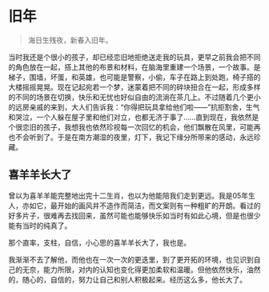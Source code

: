 # 旧年

> 海日生残夜，新春入旧年。

当时我还是个很小的孩子，却已经恋旧地拒绝送走我的玩具，更早之前我会把不同的角色放在一起，搭上其他的布景和材料，在脑海里重建一个场景，一个故事。是梯子，围墙，坏蛋，和英雄，也可能是警察，小偷，车子在路上到处跑，椅子搭的大楼摇摇晃晃。现在记起宛若一个梦，迷蒙着把不同的碎块扭合在一起，形成多样的不同的场景在切换，快乐和无忧也好似自由的流淌在茶几上。不过随着几个更小的远房亲戚的来到，大人们告诉我：“你得把玩具拿给他们啦——”抗拒割舍，生气和哭泣，一个人躲在屋子里和他们对立，也都无济于事了……直到现在，我依然是个很恋旧的孩子，我想我也依然珍视每一次回忆的机会，他们飘散在风里，可能再也不会听到了。于是在南方潮湿的夜里，灯下，我记下缘分所带来的感动，永远珍藏。

## 喜羊羊长大了

曾以为喜羊羊能完整地出完十二生肖，也以为他能陪我们走到更远。我是05年生人，亦如它，最开始的画风并不造作而简洁，而文案则有一种粗旷的开朗。看过的好多片子，很难再去找回来，虽然可能也能够快乐如当时有如此心境，但是也很少能有当时的纯真了。

那个直率，支柱，自信，小心思的喜羊羊长大了，我也是。

我渐渐不去了解他，而他也在一次一次的更迭里，到了更开拓的环境，也见识到自己的无奈，能力所限，对内的认知也变化得更加柔软和温暖。但他依然快乐，油然的，随心的，自信的，努力让自己和别人积极起来。经历这么多，他长大了。
